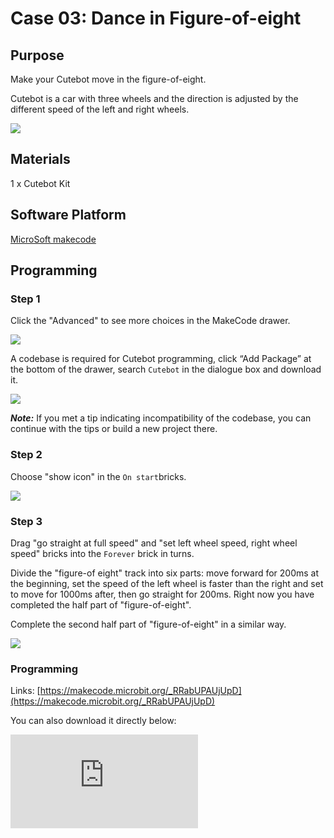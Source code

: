 ﻿# Case 03: Dance in Figure-of-eight
## Purpose

Make your Cutebot move in the figure-of-eight.

Cutebot is a car with three wheels and the direction is adjusted by the different speed of the left and right wheels.

![](https://wiki-media-ef.oss-cn-hongkong.aliyuncs.com/i18n/en/docusaurus-plugin-content-docs/current/microbit/microbit-smart-car/microbit-smart-cutebot/images/cutebot-case-03-01.png)

## Materials

1 x Cutebot Kit

## Software Platform

[MicroSoft makecode](https://makecode.microbit.org/#)

## Programming

### Step 1

Click the "Advanced" to see more choices in the MakeCode drawer.

![](https://wiki-media-ef.oss-cn-hongkong.aliyuncs.com/i18n/en/docusaurus-plugin-content-docs/current/microbit/microbit-smart-car/microbit-smart-cutebot/images/cutebot-pk-1.png)

A codebase is required for Cutebot programming, click “Add Package” at the bottom of the drawer, search `Cutebot` in the dialogue box and download it.

![](https://wiki-media-ef.oss-cn-hongkong.aliyuncs.com/i18n/en/docusaurus-plugin-content-docs/current/microbit/microbit-smart-car/microbit-smart-cutebot/images/cutebot-pk-11.png)

***Note:*** If you met a tip indicating incompatibility of the codebase, you can continue with the tips or build a new project there.

### Step 2

Choose "show icon" in the `On start`bricks.

![](https://wiki-media-ef.oss-cn-hongkong.aliyuncs.com/i18n/en/docusaurus-plugin-content-docs/current/microbit/microbit-smart-car/microbit-smart-cutebot/images/case_01_02.png)

### Step 3

Drag "go straight at full speed" and "set left wheel speed, right wheel speed" bricks into the `Forever` brick in turns.

Divide the "figure-of eight" track into six parts: move forward for 200ms at the beginning,  set the speed of the left wheel is faster than the right and set to move for 1000ms after, then go straight for 200ms.  Right now you have completed the half part of "figure-of-eight".

Complete the second half part of "figure-of-eight" in a similar way.

![](https://wiki-media-ef.oss-cn-hongkong.aliyuncs.com/i18n/en/docusaurus-plugin-content-docs/current/microbit/microbit-smart-car/microbit-smart-cutebot/images/case_03_01.png)

### Programming

Links: [https://makecode.microbit.org/_RRabUPAUjUpD](https://makecode.microbit.org/_RRabUPAUjUpD)

You can also download it directly below:

<div
    style={{
        position: 'relative',
        paddingBottom: '60%',
        overflow: 'hidden',
    }}
>
    <iframe
        src="https://makecode.microbit.org/_RRabUPAUjUpD"
        frameborder="0"
        sandbox="allow-popups allow-forms allow-scripts allow-same-origin"
        style={{
            position: 'absolute',
            width: '100%',
            height: '100%',
        }}
    />
</div>

## Result

The Cutebot moves in the "figure-of-eight".

![](https://wiki-media-ef.oss-cn-hongkong.aliyuncs.com/i18n/en/docusaurus-plugin-content-docs/current/microbit/microbit-smart-car/microbit-smart-cutebot/images/cutebot-case-03.gif)

## Exploration

How to program if we want to make the Cutebot move in a square shape?

## FAQ
---
## Relevant Files
---
